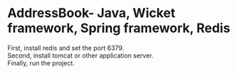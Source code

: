 # AddressBook- Java, Wicket framework, Spring framework, Redis

First, install redis and set the port 6379.  
Second, install tomcat or other application server.  
Finally, run the project. 
